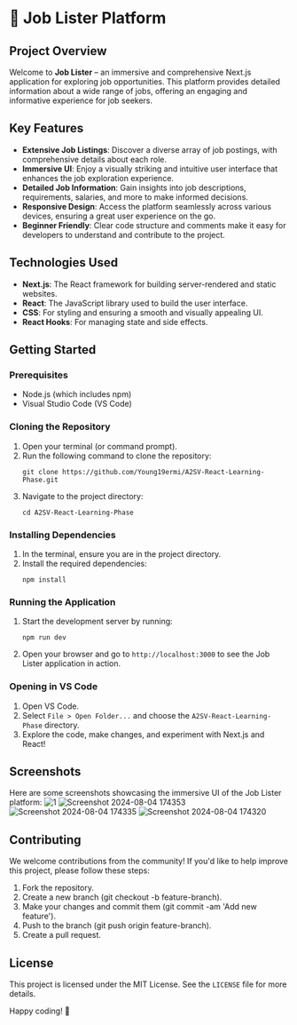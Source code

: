 # 🚀 Job Lister Platform

## Project Overview
Welcome to **Job Lister** – an immersive and comprehensive Next.js application for exploring job opportunities. This platform provides detailed information about a wide range of jobs, offering an engaging and informative experience for job seekers.

## Key Features
- **Extensive Job Listings**: Discover a diverse array of job postings, with comprehensive details about each role.
- **Immersive UI**: Enjoy a visually striking and intuitive user interface that enhances the job exploration experience.
- **Detailed Job Information**: Gain insights into job descriptions, requirements, salaries, and more to make informed decisions.
- **Responsive Design**: Access the platform seamlessly across various devices, ensuring a great user experience on the go.
- **Beginner Friendly**: Clear code structure and comments make it easy for developers to understand and contribute to the project.

## Technologies Used
- **Next.js**: The React framework for building server-rendered and static websites.
- **React**: The JavaScript library used to build the user interface.
- **CSS**: For styling and ensuring a smooth and visually appealing UI.
- **React Hooks**: For managing state and side effects.

## Getting Started

### Prerequisites
- Node.js (which includes npm)
- Visual Studio Code (VS Code)

### Cloning the Repository
1. Open your terminal (or command prompt).
2. Run the following command to clone the repository:
   ```
   git clone https://github.com/Young19ermi/A2SV-React-Learning-Phase.git
   ```
3. Navigate to the project directory:
   ```
   cd A2SV-React-Learning-Phase
   ```

### Installing Dependencies
1. In the terminal, ensure you are in the project directory.
2. Install the required dependencies:
   ```
   npm install
   ```

### Running the Application
1. Start the development server by running:
   ```
   npm run dev
   ```
2. Open your browser and go to `http://localhost:3000` to see the Job Lister application in action.

### Opening in VS Code
1. Open VS Code.
2. Select `File > Open Folder...` and choose the `A2SV-React-Learning-Phase` directory.
3. Explore the code, make changes, and experiment with Next.js and React!

## Screenshots
Here are some screenshots showcasing the immersive UI of the Job Lister platform:
![1](https://github.com/user-attachments/assets/f03f9667-3a04-4f1a-a286-36ed1fe47ab8)
![Screenshot 2024-08-04 174353](https://github.com/user-attachments/assets/a1a3edf8-7e38-4aba-a07b-d22b48d859c8)
![Screenshot 2024-08-04 174335](https://github.com/user-attachments/assets/c7d87d11-4f51-404e-9fae-e17c047e4e54)
![Screenshot 2024-08-04 174320](https://github.com/user-attachments/assets/6e7b7681-e0f8-4c72-b248-0f8e3639a447)


## Contributing
We welcome contributions from the community! If you'd like to help improve this project, please follow these steps:

1. Fork the repository.
2. Create a new branch (git checkout -b feature-branch).
3. Make your changes and commit them (git commit -am 'Add new feature').
4. Push to the branch (git push origin feature-branch).
5. Create a pull request.

## License
This project is licensed under the MIT License. See the `LICENSE` file for more details.


Happy coding! 🚀
